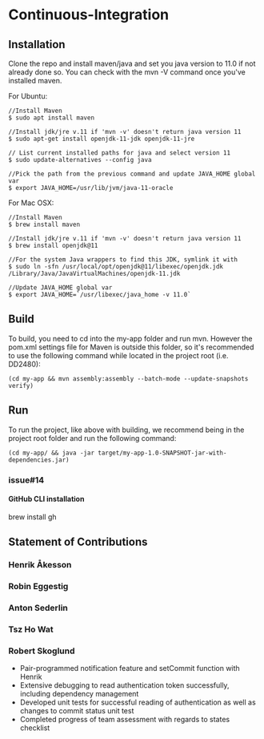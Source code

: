 # Continuous-Integration

## Installation

Clone the repo and install maven/java and set you java version to 11.0 if not already done so. You can check with the mvn -V command once you've installed maven.

For Ubuntu:

```
//Install Maven
$ sudo apt install maven

//Install jdk/jre v.11 if 'mvn -v' doesn't return java version 11
$ sudo apt-get install openjdk-11-jdk openjdk-11-jre

// List current installed paths for java and select version 11
$ sudo update-alternatives --config java

//Pick the path from the previous command and update JAVA_HOME global var
$ export JAVA_HOME=/usr/lib/jvm/java-11-oracle
```

For Mac OSX:

```
//Install Maven
$ brew install maven

//Install jdk/jre v.11 if 'mvn -v' doesn't return java version 11
$ brew install openjdk@11

//For the system Java wrappers to find this JDK, symlink it with
$ sudo ln -sfn /usr/local/opt/openjdk@11/libexec/openjdk.jdk /Library/Java/JavaVirtualMachines/openjdk-11.jdk

//Update JAVA_HOME global var
$ export JAVA_HOME=`/usr/libexec/java_home -v 11.0`
```

## Build

To build, you need to cd into the my-app folder and run mvn. However the pom.xml settings file for Maven is outside this folder, so it's recommended to use the following command while located in the project root (i.e. DD2480):

```
(cd my-app && mvn assembly:assembly --batch-mode --update-snapshots verify)
```

## Run

To run the project, like above with building, we recommend being in the project root folder and run the following command:

```
(cd my-app/ && java -jar target/my-app-1.0-SNAPSHOT-jar-with-dependencies.jar)
```

### issue#14

#### GitHub CLI installation
brew install gh


## Statement of Contributions

### Henrik Åkesson

### Robin Eggestig

### Anton Sederlin

### Tsz Ho Wat

### Robert Skoglund
- Pair-programmed notification feature and setCommit function with Henrik
- Extensive debugging to read authentication token successfully, including dependency management
- Developed unit tests for successful reading of authentication as well as changes to commit status unit test
- Completed progress of team assessment with regards to states checklist